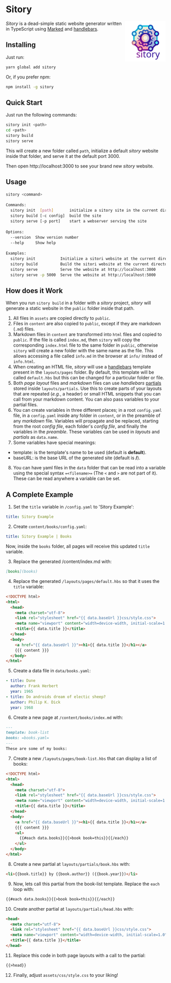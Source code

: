 # Sitory

<img src="assets/sitory.svg" width="128" height="128" align="right">

*Sitory* is a dead-simple static website generator written in TypeScript using [Marked](https://marked.js.org/) and [handlebars](https://handlebarsjs.com/).

## Installing

Just run:

```bash
yarn global add sitory
```

Or, if you prefer npm:

```bash
npm install -g sitory
```

## Quick Start

Just run the following commands:

```bash
sitory init <path>
cd <path>
sitory build
sitory serve
```

This will create a new folder called ```path```, initialize a default *sitory* website inside that folder, and serve it at the default port 3000.

Then open http://localhost:3000 to see your brand new *sitory* website.

## Usage

```bash
sitory <command>

Commands:
  sitory init  [path]       initialize a sitory site in the current directory
  sitory build [-c config]  build the site
  sitory serve [-p port]    start a webserver serving the site

Options:
  --version  Show version number                                       [boolean]
  --help     Show help                                                 [boolean]

Examples:
  sitory init           Initialize a sitori website at the current directory
  sitory build          Build the sitori website at the current directory
  sitory serve          Serve the website at http://localhost:3000
  sitory serve -p 5000  Serve the website at http://localhost:5000
```

## How does it Work

When you run ```sitory build``` in a folder with a *sitory* project, *sitory* will generate a static website in the ```public``` folder inside that path.

1. All files in ```assets``` are copied directly to ```public```.
2. Files in ```content``` are also copied to ```public```, except if they are markdown (```.md```) files.
3. Markdown files in ```content``` are transformed into ```html``` files and copied to ```public```. If the file is called ```index.md```, then ```sitory``` will copy the corresponding ```index.html``` file to the same folder in ```public```, otherwise ```sitory``` will create a new folder with the same name as the file. This allows accessing a file called ```info.md``` in the browser at ```info/``` instead of ```info.html```.
4. When creating an HTML file, *sitory* will use a [handlebars](https://handlebarsjs.com/) template present in the ```layouts/pages``` folder. By default, this template will be called ```default.hbs``` but this can be changed for a particular folder or file.
5. Both *page layout* files and *markdown* files can use *handlebars* [partials](https://handlebarsjs.com/guide/partials.html) stored inside ```layouts/partials```. Use this to create parts of your layouts that are repeated (*e.g.*, a header) or small HTML snippets that you can call from your markdown content. You can also pass variables to your partial files.
6. You can create variables in three different places; in a root ```config.yaml``` file, in a ```config.yaml``` inside any folder in ```content```, or in the preamble of any *markdown* file. Variables will propagate and be replaced, starting from the root *config file*, each folder's *config file*, and finally the variables in the *preamble*. These variables can be used in *layouts* and *partials* as ```data.name```. 
7. Some variables have special meanings:
  - template: is the template's name to be used (default is **default**).
  - baseURL: is the base URL of the generated site (default is **/**).
8. You can have yaml files in the ```data``` folder that can be read into a variable using the special syntax ```=<filename>=``` (The ```<``` and ```>``` are not part of it). These can be read anywhere a variable can be set.


## A Complete Example

1. Set the ```title``` variable in ```/config.yaml``` to 'Sitory Example':

```yaml
title: Sitory Example
```

2. Create ```content/books/config.yaml```:

```yaml
title: Sitory Example | Books
```

Now, inside the ```books``` folder, all pages will receive this updated ```title``` variable.

3. Replace the generated /content/index.md with:

```markdown
[books](books)
```

4. Replace the generated ```/layouts/pages/default.hbs``` so that it uses the ```title``` variable:

```html
<!DOCTYPE html>
<html>
  <head>
    <meta charset="utf-8">
    <link rel="stylesheet" href="{{ data.baseUrl }}css/style.css">
    <meta name="viewport" content="width=device-width, initial-scale=1.0">
    <title>{{ data.title }}</title>
  </head>
  <body>
    <a href="{{ data.baseUrl }}"><h1>{{ data.title }}</h1></a>
    {{{ content }}}
  </body>
</html>
```

5. Create a data file in ```data/books.yaml```:

```yaml
- title: Dune
  author: Frank Herbert
  year: 1965
- title: Do androids dream of electic sheep?
  author: Philip K. Dick 
  year: 1968
```

6. Create a new page at ```/content/books/index.md``` with:

```markdown
---
template: book-list
books: =books.yaml=
---
These are some of my books:
```

7. Create a new ```/layouts/pages/book-list.hbs``` that can display a list of books:

```html
<!DOCTYPE html>
<html>
  <head>
    <meta charset="utf-8">
    <link rel="stylesheet" href="{{ data.baseUrl }}css/style.css">
    <meta name="viewport" content="width=device-width, initial-scale=1.0">
    <title>{{ data.title }}</title>
  </head>
  <body>
    <a href="{{ data.baseUrl }}"><h1>{{ data.title }}</h1></a>
    {{{ content }}}
    <ul>
      {{#each data.books}}{{>book book=this}}{{/each}}
    </ul>
  </body>
</html>
```

8. Create a new partial at ```layouts/partials/book.hbs``` with:

```html
<li>{{book.title}} by {{book.author}} ({{book.year}})</li>
```

9. Now, lets call this partial from the book-list template. Replace the ```each``` loop with:

```html
{{#each data.books}}{{>book book=this}}{{/each}}
```

10. Create another partial at ```layouts/partials/head.hbs``` with:

```html
<head>
  <meta charset="utf-8">
  <link rel="stylesheet" href="{{ data.baseUrl }}css/style.css">
  <meta name="viewport" content="width=device-width, initial-scale=1.0">
  <title>{{ data.title }}</title>
</head>
```

11. Replace this code in both page layouts with a call to the partial:

```html
{{>head}}
```

12. Finally, adjust ```assets/css/style.css``` to your liking!